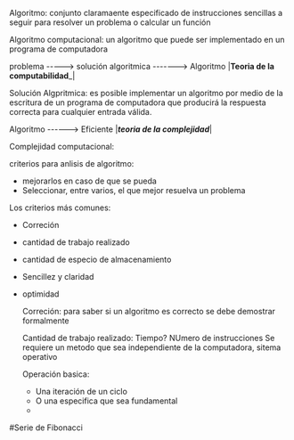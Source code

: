 

Algoritmo: conjunto claramaente especificado de instrucciones sencillas a seguir para resolver un problema o calcular un función

Algoritmo computacional: un algoritmo que puede ser implementado en un programa de computadora 

 problema  ----->  solución algoritmica  ------->  Algoritmo
|________________Teoria de la computabilidad_________________|

Solución Algpritmica: es posible implementar un algoritmo por medio de la escritura de un programa de computadora
que producirá la respuesta correcta para cualquier entrada válida.


  Algoritmo  ------>  Eficiente
|___teoria de la complejidad___|

 
Complejidad computacional:

criterios para anlisis de algoritmo:
- mejorarlos en caso de que se pueda
- Seleccionar, entre varios, el que mejor resuelva un problema

Los criterios más comunes:
- Correción
- cantidad de trabajo realizado
- cantidad de especio de almacenamiento
- Sencillez y claridad
- optimidad

  Correción: para saber si un algoritmo es correcto se debe demostrar formalmente

  Cantidad de trabajo realizado: Tiempo? NUmero de instrucciones
  Se requiere un metodo que sea independiente de la computadora, sitema operativo

  Operación basica: 
  - Una iteración de un ciclo
  - O una especifica que sea fundamental
  - 

#Serie de Fibonacci




